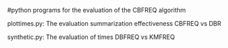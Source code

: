 #python programs for the evaluation of the CBFREQ algorithm

plottimes.py: The evaluation summarization effectiveness CBFREQ vs DBR

synthetic.py: The evaluation of times DBFREQ vs KMFREQ
